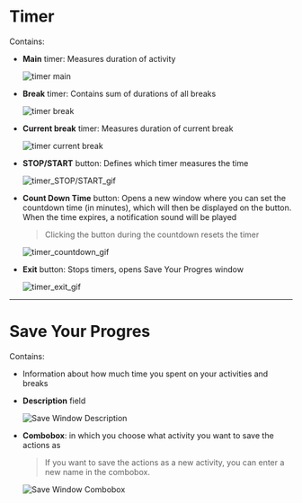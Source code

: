 # Timer

Contains:

- **Main** timer:
  Measures duration of activity

  ![timer main](../../Other/Assets/timer_main.gif)
- **Break** timer:
  Contains sum of durations of all breaks

  ![timer break](../../Other/Assets/timer_break.gif)
- **Current break** timer:
  Measures duration of current break

  ![timer current break](../../Other/Assets/timer_curr_br.gif)
- **STOP/START** button:
  Defines which timer measures the time

  ![timer_STOP/START_gif](../../Other/Assets/timer_stop_start.gif)
- **Count Down Time** button:
  Opens a new window where you can set the countdown time (in minutes), which will then be displayed on the button. When the time expires, a notification sound will be played

  > Clicking the button during the countdown resets the timer

  ![timer_countdown_gif](../../Other/Assets/timer_countdown.gif)
- **Exit** button:
  Stops timers, opens Save Your Progres window

  ![timer_exit_gif](../../Other/Assets/timer_exit.gif)

---

# Save Your Progres

Contains:

- Information about how much time you spent on your activities and breaks

- **Description** field

  ![Save Window Description](../../Other/Assets/save_win_desc.gif)
- **Combobox**:
  in which you choose what activity you want to save the actions as

  > If you want to save the actions as a new activity, you can enter a new name in the combobox. 
  
  ![Save Window Combobox](../../Other/Assets/save_win_button.gif)